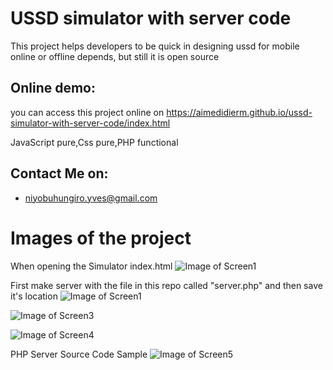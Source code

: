 # USSD simulator with server code
This project helps developers to be quick in designing ussd for mobile online or offline depends, but still it is open source

## Online demo:
you can access this project online on https://aimedidierm.github.io/ussd-simulator-with-server-code/index.html

JavaScript pure,Css pure,PHP functional


## Contact Me on:
  * niyobuhungiro.yves@gmail.com

# Images of the project
When opening the Simulator index.html
![Image of Screen1](assets/images/screen1.JPG)

First make server with the file in this repo called "server.php" and then save it's location
![Image of Screen1](assets/images/screen2.JPG)

![Image of Screen3](assets/images/screen3.JPG)

![Image of Screen4](assets/images/screen4.JPG)

PHP Server Source Code Sample
![Image of Screen5](assets/images/screen5.JPG)

